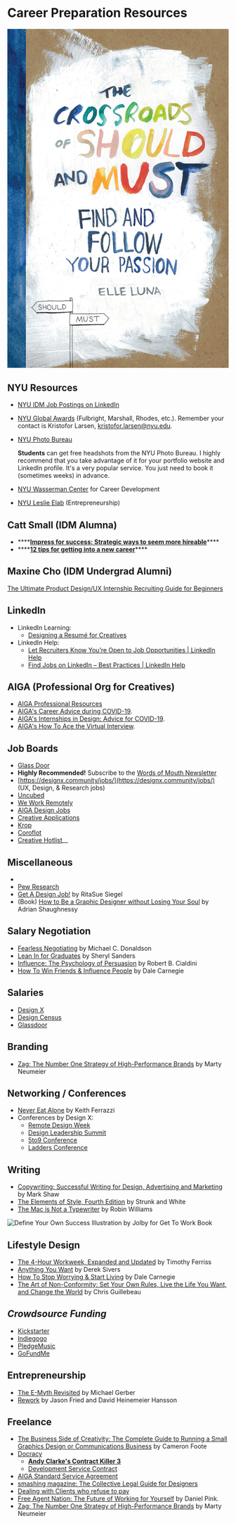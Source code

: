 # Career Preparation Resources

![The Crossroads of Should and Must by Elle Luna](<../.gitbook/assets/The Crossroads Between Should and Must.jpg>)

## NYU Resources

* [NYU IDM Job Postings on LinkedIn](https://www.linkedin.com/groups/8684560/)
* [NYU Global Awards](http://nyu.edu/scholarships) (Fulbright, Marshall, Rhodes, etc.). Remember your contact is Kristofor Larsen, kristofor.larsen@nyu.edu.
*   [NYU Photo Bureau](https://www.nyu.edu/about/leadership-university-administration/office-of-the-president/university-relationsandpublicaffairs/public-affairs/photo-bureau.html)

    **Students** can get free headshots from the NYU Photo Bureau. I highly recommend that you take advantage of it for your portfolio website and LinkedIn profile. It's a very popular service. You just need to book it (sometimes weeks) in advance.&#x20;
* [NYU Wasserman Center](https://www.nyu.edu/students/student-information-and-resources/career-development-and-jobs.html) for Career Development
* [NYU Leslie Elab](https://entrepreneur.nyu.edu) (Entrepreneurship)

## Catt Small (IDM Alumna)

* \*\*\*\*[**Impress for success: Strategic ways to seem more hireable**](https://cattsmall.com/advice/2018/09/24/be-hireable-get-hired.html)\*\*\*\*
* \*\*\*\*[**12 tips for getting into a new career**](https://cattsmall.com/advice/2019/11/02/get-entry-level-job-new-career.html)\*\*\*\*

## Maxine Cho (IDM Undergrad Alumni)

[The Ultimate Product Design/UX Internship Recruiting Guide for Beginners](https://www.notion.so/The-Ultimate-Product-Design-UX-Internship-Recruiting-Guide-for-Beginners-8dc35197946f41c388a4d152a02df19b)

## LinkedIn

* LinkedIn Learning:
  * [Designing a Resumé for Creatives](https://www.linkedin.com/learning/designing-a-resume-for-creatives/welcome?u=2131553)
* LinkedIn Help:&#x20;
  * [Let Recruiters Know You’re Open to Job Opportunities | LinkedIn Help](https://www.linkedin.com/help/linkedin/answer/67405?lang=en\&src=aff-lilpar\&veh=aff\_src.aff-lilpar\_c.partners\_pkw.123201\_plc.adgoal%20GmbH\_pcrid.449670\_learning\&trk=aff\_src.aff-lilpar\_c.partners\_pkw.123201\_plc.adgoal%20GmbH\_pcrid.449670\_learning\&clickid=XVGx8mzlPxyOUGjwUx0Mo38SUki2%3A00lwW9ZVM0\&irgwc=1)
  * [Find Jobs on LinkedIn – Best Practices | LinkedIn Help](https://www.linkedin.com/help/linkedin/answer/110912)

## AIGA (Professional Org for Creatives)

* [AIGA Professional Resources](http://www.aiga.org/professional-resources)
* [AIGA's Career Advice during COVID-19](https://www.aiga.org/aiga/content/tools-and-resources/commitment-to-community/career-advice-for-covid-19/).
* [AIGA's Internships in Design: Advice for COVID-19](https://www.aiga.org/aiga/content/tools-and-resources/commitment-to-community/internships-in-design-advice-for-covid-19/).
* [AIGA's How To Ace the Virtual Interview](https://www.aiga.org/aiga/content/tools-and-resources/commitment-to-community/how-to-ace-the-virtual-interview/).

## Job Boards

* [Glass Door](http://glassdoor.com)
* **Highly Recommended!** Subscribe to the [Words of Mouth Newsletter](http://www.wordsofmouth.org)
* [https://designx.community/jobs/](https://designx.community/jobs/) (UX, Design, & Research jobs)
* [Uncubed](https://uncubed.com)
* [We Work Remotely](https://weworkremotely.com)
* [AIGA Design Jobs](http://designjobs.aiga.org)
* [Creative Applications](http://www.creativeapplications.net/job-board)
* [Krop](https://www.krop.com/creative-jobs/)
* [Coroflot](http://www.coroflot.com/public/jobs\_browse.asp)
* [Creative Hotlist](http://www.creativehotlist.com)__

## **Miscellaneous**

*
* [Pew Research](http://www.pewresearch.org)
* [Get A Design Job!](http://www.aiga.org/get-a-design-job) by RitaSue Siegel
* (Book) [How to Be a Graphic Designer without Losing Your Soul](https://www.amazon.com/Graphic-Designer-without-Losing-Expanded/dp/1568989830/ref=tmm\_pap\_swatch\_0?\_encoding=UTF8\&qid=1516586778\&sr=1-1-spell) by Adrian Shaughnessy

## Salary Negotiation

* [Fearless Negotiating](https://www.amazon.com/Fearless-Negotiating-Michael-C-Donaldson/dp/1259584801/ref=sr\_1\_1\_twi\_pap\_2?ie=UTF8\&qid=1516674344\&sr=8-1\&keywords=fearless+negotiating) by Michael C. Donaldson
* [Lean In for Graduates](http://www.amazon.com/Lean-Graduates-Sheryl-Sandberg/dp/0385353677/ref=sr\_1\_1?ie=UTF8\&qid=1442940600\&sr=8-1\&keywords=lean+in+for+graduates) by Sheryl Sanders
* [Influence: The Psychology of Persuasion](https://www.amazon.com/Influence-Psychology-Persuasion-Robert-Cialdini/dp/006124189X/ref=sr\_1\_4?s=books\&ie=UTF8\&qid=1516674402\&sr=1-4\&keywords=influence) by Robert B. Cialdini
* [How To Win Friends & Influence People](https://www.amazon.com/How-Win-Friends-Influence-People-ebook/dp/B003WEAI4E/ref=sr\_1\_3?s=books\&ie=UTF8\&qid=1516674757\&sr=1-3\&keywords=dale+carnegie) by Dale Carnegie

## Salaries

* [Design X](https://salary.design) &#x20;
* [Design Census](https://designcensus.org)
* [Glassdoor](https://www.glassdoor.com/index.htm)

## Branding

* [Zag: The Number One Strategy of High-Performance Brands](https://www.amazon.com/Zag-Number-Strategy-High-Performance-Brands/dp/0321426770/ref=sr\_1\_3?ie=UTF8\&qid=1516833998\&sr=8-3\&keywords=marty+neumeier) by Marty Neumeier

## Networking / Conferences

* [Never Eat Alone](https://www.amazon.com/Never-Eat-Alone-Expanded-Updated/dp/B00H6JBFOS/ref=sr\_1\_1?s=books\&ie=UTF8\&qid=1516833304\&sr=1-1\&keywords=never+eat+alone) by Keith Ferrazzi
* Conferences by Design X:
  * [Remote Design Week](https://remotedesignweek.com)
  * [Design Leadership Summit](https://designleadership.io/summit-2019)
  * [5to9 Conference](https://5to9.co)
  * [Ladders Conference](https://designx.community/ladders-conference/)

## Writing

* [Copywriting: Successful Writing for Design, Advertising and Marketing](https://www.amazon.com/Copywriting-Successful-Writing-Advertising-Marketing/dp/1780670001/ref=sr\_1\_5?s=books\&ie=UTF8\&qid=1516899375\&sr=1-5\&keywords=copywriting) by Mark Shaw
* [The Elements of Style, Fourth Edition](http://www.amazon.com/Elements-Style-Fourth-William-Strunk/dp/020530902X/ref=sr\_1\_1?ie=UTF8\&qid=1422276317\&sr=8-1\&keywords=stunk+and+whites+elements+of+style) by Strunk and White
* [The Mac is Not a Typewriter](http://www.amazon.com/Mac-Not-Typewriter-2nd/dp/0201782634/ref=sr\_1\_1?ie=UTF8\&qid=1422276493\&sr=8-1\&keywords=the+mac+is+not+a+typewriter) by Robin Williams

![Define Your Own Success Illustration by Jolby for Get To Work Book](<../.gitbook/assets/GETTOWORKBOOK\_ define your own success.jpg>)

## Lifestyle Design

* [The 4-Hour Workweek, Expanded and Updated](http://www.amazon.com/4-Hour-Workweek-Expanded-Updated-Cutting-Edge/dp/0307465357/ref=sr\_1\_2?s=books\&ie=UTF8\&qid=1312561321\&sr=1-2) by Timothy Ferriss
* [Anything You Want](http://www.amazon.com/Anything-You-Want-Derek-Sivers/dp/1936719118/ref=sr\_1\_1?s=books\&ie=UTF8\&qid=1312561032\&sr=1-1) by Derek Sivers
* [How To Stop Worrying & Start Living](https://www.amazon.com/How-stop-worrying-start-living-ebook/dp/B01NCV2RIR/) by Dale Carnegie
* [The Art of Non-Conformity: Set Your Own Rules, Live the Life You Want, and Change the World](http://www.amazon.com/Art-Non-Conformity-Rules-Change-World/dp/0399536108/ref=sr\_1\_1?s=books\&ie=UTF8\&qid=1312561247\&sr=1-1) by Chris Guillebeau

## _Crowdsource Funding_

* [Kickstarter](http://kickstarter.com)
* [Indiegogo](http://www.indiegogo.com)
* [PledgeMusic](http://pledgemusic.com)
* [GoFundMe](http://gofundme.com)

## Entrepreneurship

* [The E-Myth Revisited](https://www.amazon.com/E-Myth-Revisited-Small-Businesses-About/dp/0887307280/ref=tmm\_pap\_swatch\_0?\_encoding=UTF8\&qid=1516833277\&sr=8-1) by Michael Gerber
*   [Rework](https://www.amazon.com/Rework-Jason-Fried/dp/0307463745/ref=sr\_1\_1\_twi\_har\_2?s=books\&ie=UTF8\&qid=1516586631\&sr=1-1\&keywords=rework) by Jason Fried and David Heinemeier Hansson



## Freelance

* [The Business Side of Creativity: The Complete Guide to Running a Small Graphics Design or Communications Business](https://www.amazon.com/Business-Side-Creativity-Comprehensive-Communications/dp/0393734005/ref=la\_B00IMVP96O\_1\_1?s=books\&ie=UTF8\&qid=1516586595\&sr=1-1) by Cameron Foote
* [Docracy](http://www.docracy.com/doc/showalluserdocs?sortBy=4\&page=1\&userId=7435)
  * [**Andy Clarke's Contract Killer 3**](http://stuffandnonsense.co.uk/projects/contract-killer)
  * [Development Service Contract](https://www.docracy.com/7079/development-service-contract)
* [AIGA Standard Service Agreement](http://www.aiga.org/standard-agreement/)
* [smashing magazine: The Collective Legal Guide for Designers](http://www.smashingmagazine.com/2013/04/03/legal-guide-contract-samples-for-designers/)
* [Dealing with Clients who refuse to pay](http://www.smashingmagazine.com/2010/04/09/dealing-with-clients-who-refuse-to-pay)
* [Free Agent Nation: The Future of Working for Yourself](https://www.amazon.com/Free-Agent-Nation-Working-Yourself/dp/0446678791/ref=asap\_bc?ie=UTF8) by Daniel Pink.
* [Zag: The Number One Strategy of High-Performance Brands](https://www.amazon.com/Zag-Number-Strategy-High-Performance-Brands/dp/0321426770/ref=sr\_1\_3?ie=UTF8\&qid=1516833998\&sr=8-3\&keywords=marty+neumeier) by Marty Neumeier

###
